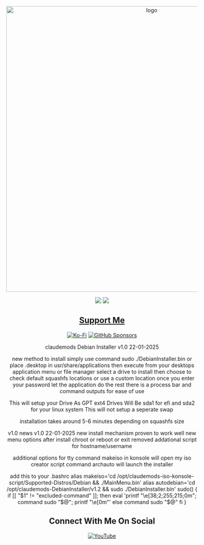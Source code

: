 <p align="center">
    <img width="750" src="https://i.postimg.cc/7PBwmhwK/Debian-Installer-1-27-2025.png" alt="logo">
</p>

<div align="center">

  <a href="https://www.linux.org" target="_blank"><img src="https://img.shields.io/badge/OS-Linux-e06c75?style=for-the-badge&logo=linux" /></a>
           <a href="https://www.debian.org" target="_blank"><img src="https://img.shields.io/badge/DISTRO-Debian-CE0058?style=for-the-badge&logo=debian-linux" /></a>


<div align="center">

## [ Support Me ](https://www.paypal.com/paypalme/claudemods?country.x=GB&locale)

</div>

<div align="center">

[![Ko-Fi](https://img.shields.io/badge/Ko--fi-F16061?style=for-the-badge&label=claudemods&color=3399FF&Linux&logo=ko-fi&logoColor=white)](https://ko-fi.com/claudemods)
[![GitHub Sponsors](https://img.shields.io/badge/sponsor-30363D?style=for-the-badge&label=claudemods&color=A836FF&logo=GitHub-Sponsors&logoColor=#white)](https://github.com/sponsors/claudemods)</div>

<div align="center">
claudemods Debian Installer v1.0 22-01-2025




new method to install
simply use command sudo ./DebianInstaller.bin
or place .desktop in usr/share/applications then execute from your desktops application menu or file manager
select a drive to install
then choose to check default squashfs locations or use a custom location
once you enter your password let the application do the rest
there is a process bar and command outputs for ease of use


This will setup your Drive As GPT ext4
Drives Will Be sda1 for efi and sda2 for your linux system
This will not setup a seperate swap

installation takes around 5-6 minutes depending on squashfs size




v1.0 news
v1.0 22-01-2025
new install mechanism proven to work well
new menu options after install chroot or reboot or exit
removed addational script for hostname/username

additional options for tty
command makeiso in konsole will open my iso creator script
command archauto will launch the installer

add this to your .bashrc
alias makeiso='cd /opt/claudemods-iso-konsole-script/Supported-Distros/Debian && ./MainMenu.bin'
alias autodebian='cd /opt/claudemods-DebianInstaller/v1.2 && sudo ./DebianInstaller.bin'
sudo() {
    if [[ "$1" != "excluded-command" ]]; then
        eval 'printf "\e[38;2;255;215;0m"; command sudo "$@"; printf "\e[0m"'
    else
        command sudo "$@"
    fi
}


<div align="center">

<h2 align="center"> Connect With Me On Social </h2>

<div align="center">

[![YouTube](https://img.shields.io/youtube/channel/subscribers/UC6OgAhBq7Ocb5g1bQfVSd0Q?color=ff0000&label=Youtube&logo=youtube&style=palstic)](https://youtube.com/@claudemods)


</div>

<div align="center">

</div>
